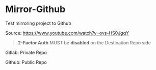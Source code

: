 # Mirror-Github

Test mirroring project to Github

Source:
https://www.youtube.com/watch?v=ovs-HS0JgqY

> **2-Factor Auth** MUST be **disabled** on the Destination Repo side


Gitlab: Private Repo

Github: Public Repo
